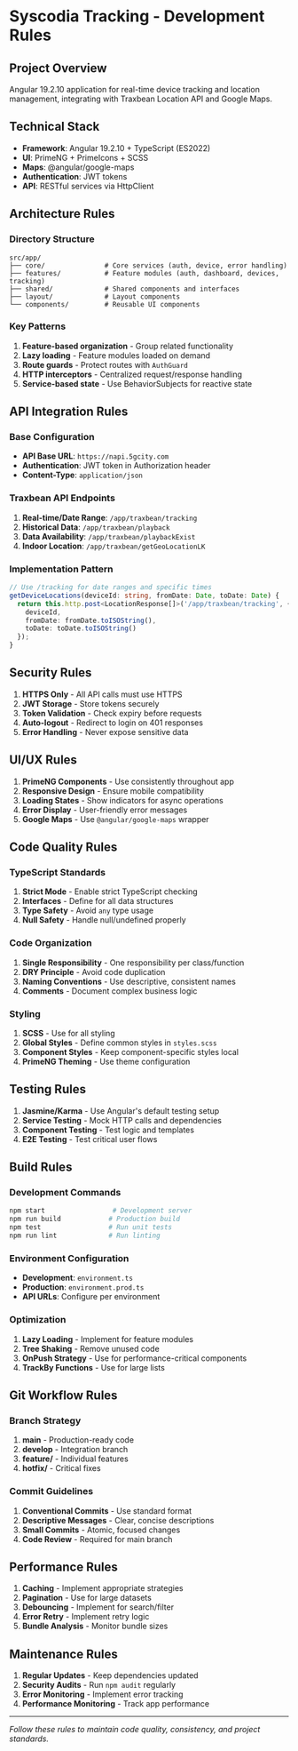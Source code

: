 # Syscodia Tracking - Development Rules

## Project Overview
Angular 19.2.10 application for real-time device tracking and location management, integrating with Traxbean Location API and Google Maps.

## Technical Stack
- **Framework**: Angular 19.2.10 + TypeScript (ES2022)
- **UI**: PrimeNG + PrimeIcons + SCSS
- **Maps**: @angular/google-maps
- **Authentication**: JWT tokens
- **API**: RESTful services via HttpClient

## Architecture Rules

### Directory Structure
```
src/app/
├── core/               # Core services (auth, device, error handling)
├── features/           # Feature modules (auth, dashboard, devices, tracking)
├── shared/             # Shared components and interfaces
├── layout/             # Layout components
└── components/         # Reusable UI components
```

### Key Patterns
1. **Feature-based organization** - Group related functionality
2. **Lazy loading** - Feature modules loaded on demand
3. **Route guards** - Protect routes with `AuthGuard`
4. **HTTP interceptors** - Centralized request/response handling
5. **Service-based state** - Use BehaviorSubjects for reactive state

## API Integration Rules

### Base Configuration
- **API Base URL**: `https://napi.5gcity.com`
- **Authentication**: JWT token in Authorization header
- **Content-Type**: `application/json`

### Traxbean API Endpoints
1. **Real-time/Date Range**: `/app/traxbean/tracking`
2. **Historical Data**: `/app/traxbean/playback`
3. **Data Availability**: `/app/traxbean/playbackExist`
4. **Indoor Location**: `/app/traxbean/getGeoLocationLK`

### Implementation Pattern
```typescript
// Use /tracking for date ranges and specific times
getDeviceLocations(deviceId: string, fromDate: Date, toDate: Date) {
  return this.http.post<LocationResponse[]>('/app/traxbean/tracking', {
    deviceId,
    fromDate: fromDate.toISOString(),
    toDate: toDate.toISOString()
  });
}
```

## Security Rules
1. **HTTPS Only** - All API calls must use HTTPS
2. **JWT Storage** - Store tokens securely
3. **Token Validation** - Check expiry before requests
4. **Auto-logout** - Redirect to login on 401 responses
5. **Error Handling** - Never expose sensitive data

## UI/UX Rules
1. **PrimeNG Components** - Use consistently throughout app
2. **Responsive Design** - Ensure mobile compatibility
3. **Loading States** - Show indicators for async operations
4. **Error Display** - User-friendly error messages
5. **Google Maps** - Use `@angular/google-maps` wrapper

## Code Quality Rules

### TypeScript Standards
1. **Strict Mode** - Enable strict TypeScript checking
2. **Interfaces** - Define for all data structures
3. **Type Safety** - Avoid `any` type usage
4. **Null Safety** - Handle null/undefined properly

### Code Organization
1. **Single Responsibility** - One responsibility per class/function
2. **DRY Principle** - Avoid code duplication
3. **Naming Conventions** - Use descriptive, consistent names
4. **Comments** - Document complex business logic

### Styling
1. **SCSS** - Use for all styling
2. **Global Styles** - Define common styles in `styles.scss`
3. **Component Styles** - Keep component-specific styles local
4. **PrimeNG Theming** - Use theme configuration

## Testing Rules
1. **Jasmine/Karma** - Use Angular's default testing setup
2. **Service Testing** - Mock HTTP calls and dependencies
3. **Component Testing** - Test logic and templates
4. **E2E Testing** - Test critical user flows

## Build Rules

### Development Commands
```bash
npm start                 # Development server
npm run build            # Production build
npm test                 # Run unit tests
npm run lint             # Run linting
```

### Environment Configuration
- **Development**: `environment.ts`
- **Production**: `environment.prod.ts`
- **API URLs**: Configure per environment

### Optimization
1. **Lazy Loading** - Implement for feature modules
2. **Tree Shaking** - Remove unused code
3. **OnPush Strategy** - Use for performance-critical components
4. **TrackBy Functions** - Use for large lists

## Git Workflow Rules

### Branch Strategy
1. **main** - Production-ready code
2. **develop** - Integration branch
3. **feature/** - Individual features
4. **hotfix/** - Critical fixes

### Commit Guidelines
1. **Conventional Commits** - Use standard format
2. **Descriptive Messages** - Clear, concise descriptions
3. **Small Commits** - Atomic, focused changes
4. **Code Review** - Required for main branch

## Performance Rules
1. **Caching** - Implement appropriate strategies
2. **Pagination** - Use for large datasets
3. **Debouncing** - Implement for search/filter
4. **Error Retry** - Implement retry logic
5. **Bundle Analysis** - Monitor bundle sizes

## Maintenance Rules
1. **Regular Updates** - Keep dependencies updated
2. **Security Audits** - Run `npm audit` regularly
3. **Error Monitoring** - Implement error tracking
4. **Performance Monitoring** - Track app performance

---

*Follow these rules to maintain code quality, consistency, and project standards.*